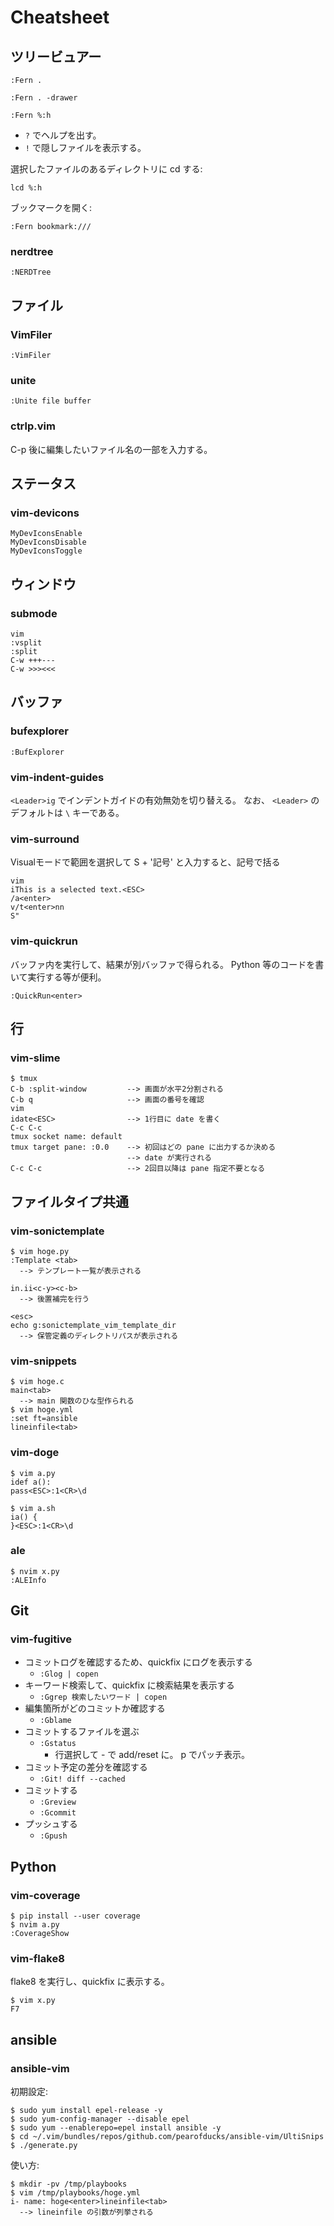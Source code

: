 # Cheatsheet

## ツリービュアー

```
:Fern .
```

```
:Fern . -drawer
```

```
:Fern %:h
```

* `?` でヘルプを出す。
* `!` で隠しファイルを表示する。

選択したファイルのあるディレクトリに cd する:

```
lcd %:h
```

ブックマークを開く:

```
:Fern bookmark:///
```

### nerdtree

```
:NERDTree
```

## ファイル

### VimFiler

`:VimFiler`

### unite

`:Unite file buffer`

### ctrlp.vim

C-p 後に編集したいファイル名の一部を入力する。

## ステータス

### vim-devicons

```
MyDevIconsEnable
MyDevIconsDisable
MyDevIconsToggle
```

## ウィンドウ

### submode

```
vim
:vsplit
:split
C-w +++---
C-w >>><<<
```

## バッファ

### bufexplorer

`:BufExplorer`

### vim-indent-guides

`<Leader>ig` でインデントガイドの有効無効を切り替える。
なお、 `<Leader>` のデフォルトは `\` キーである。

### vim-surround

Visualモードで範囲を選択して S + '記号' と入力すると、記号で括る

```
vim
iThis is a selected text.<ESC>
/a<enter>
v/t<enter>nn
S"
```

### vim-quickrun

バッファ内を実行して、結果が別バッファで得られる。
Python 等のコードを書いて実行する等が便利。

`:QuickRun<enter>`

## 行

### vim-slime

```
$ tmux
C-b :split-window         --> 画面が水平2分割される
C-b q                     --> 画面の番号を確認
vim
idate<ESC>                --> 1行目に date を書く
C-c C-c
tmux socket name: default
tmux target pane: :0.0    --> 初回はどの pane に出力するか決める
                          --> date が実行される
C-c C-c                   --> 2回目以降は pane 指定不要となる
```

## ファイルタイプ共通

### vim-sonictemplate

```
$ vim hoge.py
:Template <tab>
  --> テンプレート一覧が表示される

in.ii<c-y><c-b>
  --> 後置補完を行う

<esc>
echo g:sonictemplate_vim_template_dir
  --> 保管定義のディレクトリパスが表示される
```

### vim-snippets

```
$ vim hoge.c
main<tab>
  --> main 関数のひな型作られる
$ vim hoge.yml
:set ft=ansible
lineinfile<tab>
```

### vim-doge

```
$ vim a.py
idef a():
pass<ESC>:1<CR>\d
```

```
$ vim a.sh
ia() {
}<ESC>:1<CR>\d
```

### ale

```
$ nvim x.py
:ALEInfo
```

## Git

### vim-fugitive

* コミットログを確認するため、quickfix にログを表示する
    * `:Glog | copen`
* キーワード検索して、quickfix に検索結果を表示する
    * `:Ggrep 検索したいワード | copen`
* 編集箇所がどのコミットか確認する
    * `:Gblame`
* コミットするファイルを選ぶ
    * `:Gstatus`
        * 行選択して - で add/reset に。 p でパッチ表示。
* コミット予定の差分を確認する
    * `:Git! diff --cached`
* コミットする
    * `:Greview`
    * `:Gcommit`
* プッシュする
    * `:Gpush`

## Python

### vim-coverage

```
$ pip install --user coverage
$ nvim a.py
:CoverageShow
```

### vim-flake8

flake8 を実行し、quickfix に表示する。

```
$ vim x.py
F7
```

## ansible

### ansible-vim

初期設定:

```
$ sudo yum install epel-release -y
$ sudo yum-config-manager --disable epel
$ sudo yum --enablerepo=epel install ansible -y
$ cd ~/.vim/bundles/repos/github.com/pearofducks/ansible-vim/UltiSnips
$ ./generate.py
```

使い方:

```
$ mkdir -pv /tmp/playbooks
$ vim /tmp/playbooks/hoge.yml
i- name: hoge<enter>lineinfile<tab>
  --> lineinfile の引数が列挙される
```
